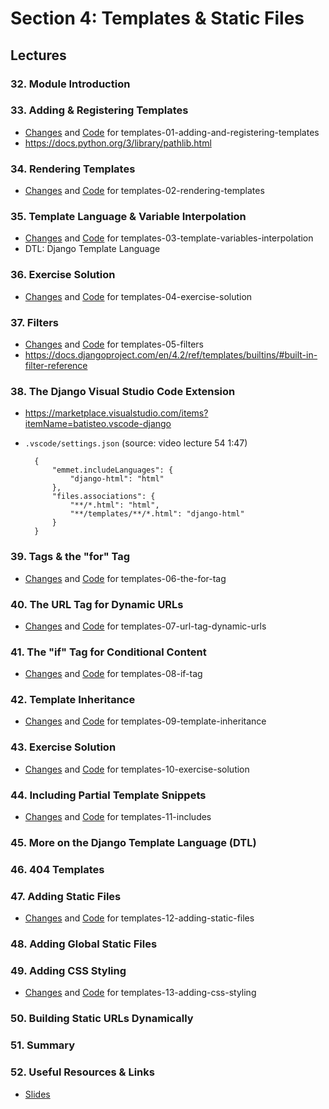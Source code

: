 # Section 4: Templates & Static Files

## Lectures

### 32. Module Introduction

### 33. Adding & Registering Templates

- [Changes](https://github.com/adibaba/django-practical-guide-course-code/compare/b3a97ef..7f135f5) and
  [Code](https://github.com/adibaba/django-practical-guide-course-code/tree/templates-01-adding-and-registering-templates)
  for templates-01-adding-and-registering-templates
- https://docs.python.org/3/library/pathlib.html

### 34. Rendering Templates

- [Changes](https://github.com/adibaba/django-practical-guide-course-code/compare/7f135f5..4d8aa11) and
  [Code](https://github.com/adibaba/django-practical-guide-course-code/tree/templates-02-rendering-templates)
  for templates-02-rendering-templates

### 35. Template Language & Variable Interpolation

- [Changes](https://github.com/adibaba/django-practical-guide-course-code/compare/4d8aa11..27c250a) and
  [Code](https://github.com/adibaba/django-practical-guide-course-code/tree/templates-03-template-variables-interpolation)
  for templates-03-template-variables-interpolation
- DTL: Django Template Language

### 36. Exercise Solution

- [Changes](https://github.com/adibaba/django-practical-guide-course-code/compare/27c250a..e59b36b) and
  [Code](https://github.com/adibaba/django-practical-guide-course-code/tree/templates-04-exercise-solution)
  for templates-04-exercise-solution

### 37. Filters

- [Changes](https://github.com/adibaba/django-practical-guide-course-code/compare/e59b36b..0b5a4c9) and
  [Code](https://github.com/adibaba/django-practical-guide-course-code/tree/templates-05-filters)
  for templates-05-filters
- https://docs.djangoproject.com/en/4.2/ref/templates/builtins/#built-in-filter-reference

### 38. The Django Visual Studio Code Extension

- https://marketplace.visualstudio.com/items?itemName=batisteo.vscode-django
- `.vscode/settings.json` (source: video lecture 54 1:47)
		
		{
		    "emmet.includeLanguages": {
		        "django-html": "html"
		    },
		    "files.associations": {
		        "**/*.html": "html",
		        "**/templates/**/*.html": "django-html"
		    }
		}

### 39. Tags & the "for" Tag

- [Changes](https://github.com/adibaba/django-practical-guide-course-code/compare/0b5a4c9..78f1d75) and
  [Code](https://github.com/adibaba/django-practical-guide-course-code/tree/templates-06-the-for-tag)
  for templates-06-the-for-tag

### 40. The URL Tag for Dynamic URLs

- [Changes](https://github.com/adibaba/django-practical-guide-course-code/compare/78f1d75..adfb94b) and
  [Code](https://github.com/adibaba/django-practical-guide-course-code/tree/templates-07-url-tag-dynamic-urls)
  for templates-07-url-tag-dynamic-urls

### 41. The "if" Tag for Conditional Content

- [Changes](https://github.com/adibaba/django-practical-guide-course-code/compare/adfb94b..e9a4ceb) and
  [Code](https://github.com/adibaba/django-practical-guide-course-code/tree/templates-08-if-tag)
  for templates-08-if-tag

### 42. Template Inheritance

- [Changes](https://github.com/adibaba/django-practical-guide-course-code/compare/e9a4ceb..56aa17d) and
  [Code](https://github.com/adibaba/django-practical-guide-course-code/tree/templates-09-template-inheritance)
  for templates-09-template-inheritance

### 43. Exercise Solution

- [Changes](https://github.com/adibaba/django-practical-guide-course-code/compare/56aa17d..25e9ab1) and
  [Code](https://github.com/adibaba/django-practical-guide-course-code/tree/templates-10-exercise-solution)
  for templates-10-exercise-solution

### 44. Including Partial Template Snippets

- [Changes](https://github.com/adibaba/django-practical-guide-course-code/compare/25e9ab1..4b8476a) and
  [Code](https://github.com/adibaba/django-practical-guide-course-code/tree/templates-11-includes)
  for templates-11-includes

### 45. More on the Django Template Language (DTL)

### 46. 404 Templates

### 47. Adding Static Files

- [Changes](https://github.com/adibaba/django-practical-guide-course-code/compare/4b8476a..e4956b0) and
  [Code](https://github.com/adibaba/django-practical-guide-course-code/tree/templates-12-adding-static-files)
  for templates-12-adding-static-files

### 48. Adding Global Static Files

### 49. Adding CSS Styling

- [Changes](https://github.com/adibaba/django-practical-guide-course-code/compare/e4956b0..1ef4b0b) and
  [Code](https://github.com/adibaba/django-practical-guide-course-code/tree/templates-13-adding-css-styling)
  for templates-13-adding-css-styling

### 50. Building Static URLs Dynamically

### 51. Summary

### 52. Useful Resources & Links

- [Slides](https://github.com/adibaba/django-practical-guide-course-code/blob/templates-zz-extra-files/slides/slides.pdf)